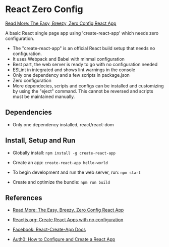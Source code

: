 # React Zero Config

[Read More: The Easy, Breezy, Zero Config React App](https://github.com/EdwardRutz/TIL/blob/master/react/Easy-Breezy-Zero-Config-React-App.md)

A basic React single page app using 'create-react-app' which needs zero configuration.
- The "create-react-app" is an official React build setup that needs no configuration.
- It uses Webpack and Babel with minmal configuration
- Best part, the web server is ready to go with no configuration needed
- ESLint in integrated and shows lint warnings in the console
- Only one dependency and a few scripts in package.json
- Zero configuration
- More dependecies, scripts and configs can be installed and customizing by using the "eject" command. This cannot be reversed and scripts must be maintained manually.




## Dependencies
- Only one dependency installed, react/react-dom





## Install, Setup and Run


- Globally install:  ```npm install -g create-react-app```

- Create an app:  ```create-react-app hello-world```

- To begin development and run the web server, run: ```npm start```

- Create and optimize the bundle:  ```npm run build```









## References
- [Read More: The Easy, Breezy, Zero Config React App](https://github.com/EdwardRutz/TIL/blob/master/Webpack/Easy-Breezy-Zero-Config-React-App.md)

- [Reactjs.org: Create React Apps with no configuration](https://reactjs.org/blog/2016/07/22/create-apps-with-no-configuration.html)

- [Facebook: React-Create-App Docs](https://github.com/facebookincubator/create-react-app/blob/master/packages/react-scripts/template/README.md#alternatives-to-ejecting)

- [Auth0: How to Configure and Create a React App](https://auth0.com/blog/how-to-configure-create-react-app/)





